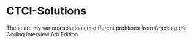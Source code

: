 # CTCI-Solutions
These are my various solutions to different problems from Cracking the Coding Interview 6th Edition
